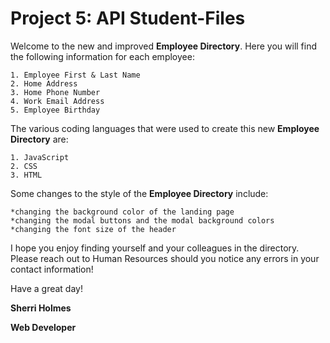 # Project 5: API Student-Files
 
Welcome to the new and improved __Employee Directory__. Here you will find the following information for each employee:

    1. Employee First & Last Name
    2. Home Address
    3. Home Phone Number
    4. Work Email Address
    5. Employee Birthday 
    
 The various coding languages that were used to create this new __Employee Directory__ are: 
 
    1. JavaScript
    2. CSS
    3. HTML
    
Some changes to the style of the __Employee Directory__ include: 

    *changing the background color of the landing page
    *changing the modal buttons and the modal background colors
    *changing the font size of the header
    
I hope you enjoy finding yourself and your colleagues in the directory. Please reach out to Human Resources should you notice any errors in your contact information!

Have a great day!

<p><strong>Sherri Holmes</p></strong>
<p><strong>Web Developer</p></strong>
